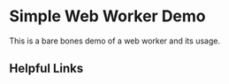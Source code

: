 # Simple Web Worker Demo

This is a bare bones demo of a web worker and its usage.

## Helpful Links

[](https://developer.mozilla.org/en-US/docs/Web/API/Web_Workers_API/Using_web_workers)
